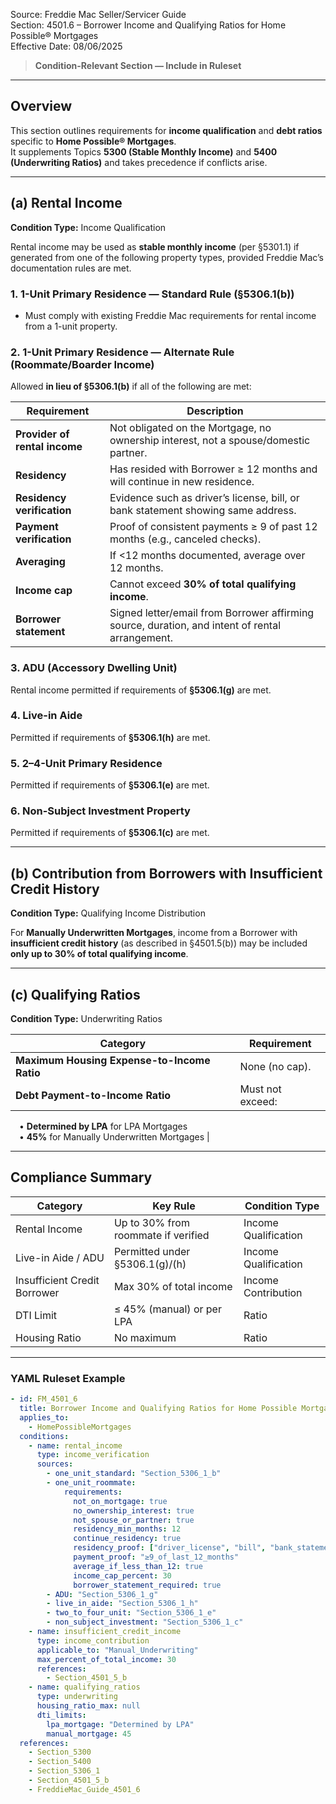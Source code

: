 Source: Freddie Mac Seller/Servicer Guide  
Section: 4501.6 – Borrower Income and Qualifying Ratios for Home Possible® Mortgages  
Effective Date: 08/06/2025  

> **Condition-Relevant Section — Include in Ruleset**

---

## Overview  
This section outlines requirements for **income qualification** and **debt ratios** specific to **Home Possible® Mortgages**.  
It supplements Topics **5300 (Stable Monthly Income)** and **5400 (Underwriting Ratios)** and takes precedence if conflicts arise.

---

## (a) Rental Income  
**Condition Type:** Income Qualification  

Rental income may be used as **stable monthly income** (per §5301.1) if generated from one of the following property types, provided Freddie Mac’s documentation rules are met.

### 1. 1-Unit Primary Residence — Standard Rule (§5306.1(b))  
- Must comply with existing Freddie Mac requirements for rental income from a 1-unit property.

### 2. 1-Unit Primary Residence — Alternate Rule (Roommate/Boarder Income)  
Allowed **in lieu of §5306.1(b)** if all of the following are met:

| Requirement | Description |
|--------------|-------------|
| **Provider of rental income** | Not obligated on the Mortgage, no ownership interest, not a spouse/domestic partner. |
| **Residency** | Has resided with Borrower ≥ 12 months and will continue in new residence. |
| **Residency verification** | Evidence such as driver’s license, bill, or bank statement showing same address. |
| **Payment verification** | Proof of consistent payments ≥ 9 of past 12 months (e.g., canceled checks). |
| **Averaging** | If <12 months documented, average over 12 months. |
| **Income cap** | Cannot exceed **30% of total qualifying income**. |
| **Borrower statement** | Signed letter/email from Borrower affirming source, duration, and intent of rental arrangement. |

### 3. ADU (Accessory Dwelling Unit)  
Rental income permitted if requirements of **§5306.1(g)** are met.

### 4. Live-in Aide  
Permitted if requirements of **§5306.1(h)** are met.

### 5. 2–4-Unit Primary Residence  
Permitted if requirements of **§5306.1(e)** are met.

### 6. Non-Subject Investment Property  
Permitted if requirements of **§5306.1(c)** are met.

---

## (b) Contribution from Borrowers with Insufficient Credit History  
**Condition Type:** Qualifying Income Distribution  

For **Manually Underwritten Mortgages**, income from a Borrower with **insufficient credit history** (as described in §4501.5(b)) may be included **only up to 30% of total qualifying income**.

---

## (c) Qualifying Ratios  
**Condition Type:** Underwriting Ratios  

| Category | Requirement |
|-----------|--------------|
| **Maximum Housing Expense-to-Income Ratio** | None (no cap). |
| **Debt Payment-to-Income Ratio** | Must not exceed:  
 • **Determined by LPA** for LPA Mortgages  
 • **45%** for Manually Underwritten Mortgages |

---

## Compliance Summary  

| Category | Key Rule | Condition Type |
|-----------|-----------|----------------|
| Rental Income | Up to 30% from roommate if verified | Income Qualification |
| Live-in Aide / ADU | Permitted under §5306.1(g)/(h) | Income Qualification |
| Insufficient Credit Borrower | Max 30% of total income | Income Contribution |
| DTI Limit | ≤ 45% (manual) or per LPA | Ratio |
| Housing Ratio | No maximum | Ratio |

---

### YAML Ruleset Example  

```yaml
- id: FM_4501_6
  title: Borrower Income and Qualifying Ratios for Home Possible Mortgages
  applies_to:
    - HomePossibleMortgages
  conditions:
    - name: rental_income
      type: income_verification
      sources:
        - one_unit_standard: "Section_5306_1_b"
        - one_unit_roommate:
            requirements:
              not_on_mortgage: true
              no_ownership_interest: true
              not_spouse_or_partner: true
              residency_min_months: 12
              continue_residency: true
              residency_proof: ["driver_license", "bill", "bank_statement"]
              payment_proof: "≥9_of_last_12_months"
              average_if_less_than_12: true
              income_cap_percent: 30
              borrower_statement_required: true
        - ADU: "Section_5306_1_g"
        - live_in_aide: "Section_5306_1_h"
        - two_to_four_unit: "Section_5306_1_e"
        - non_subject_investment: "Section_5306_1_c"
    - name: insufficient_credit_income
      type: income_contribution
      applicable_to: "Manual_Underwriting"
      max_percent_of_total_income: 30
      references:
        - Section_4501_5_b
    - name: qualifying_ratios
      type: underwriting
      housing_ratio_max: null
      dti_limits:
        lpa_mortgage: "Determined by LPA"
        manual_mortgage: 45
  references:
    - Section_5300
    - Section_5400
    - Section_5306_1
    - Section_4501_5_b
    - FreddieMac_Guide_4501_6
